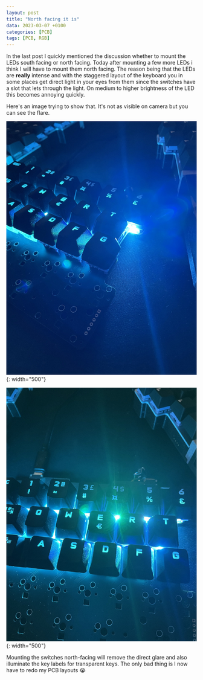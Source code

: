 ```yaml
---
layout: post
title: "North facing it is"
data: 2023-03-07 +0100
categories: [PCB]
tags: [PCB, RGB]
---
```


In the last post I quickly mentioned the discussion whether to mount the LEDs south facing or north facing. Today after mounting a few more LEDs i think I will have to mount them north facing. The reason being that the LEDs are **really** intense and with the staggered layout of the keyboard you in some places get direct light in your eyes from them since the switches have a slot that lets through the light. On medium to higher brightness of the LED this becomes annoying quickly.

Here's an image trying to show that. It's not as visible on camera but you can see the flare.

![](/assets/img/230307/IMG_1768.JPEG){: width="500"}

![](/assets/img/230307/IMG_1769.JPEG){: width="500"}

Mounting the switches north-facing will remove the direct glare and also illuminate the key labels for transparent keys. The only bad thing is I now have to redo my PCB layouts 😭
